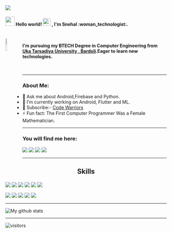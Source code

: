 <p>
<img src="https://github.com/Snehal-Singh174/Snehal-Singh174/blob/master/Assets/app development.jpg">
<h4> <img src="https://github.com/Snehal-Singh174/Snehal-Singh174/blob/master/Assets/Hi.gif" width="29px"> Hello world!&nbsp;<img src="https://github.com/Snehal-Singh174/Snehal-Singh174/blob/master/Assets/Earth.gif" width="24px"> , I'm Snehal :woman_technologist:.<h4>
<br>
  <img align="left" width=10% src='https://github.com/Snehal-Singh174/Snehal-Singh174/blob/master/Assets/left.png'>

</p>

I'm pursuing my BTECH Degree in Computer Engineering from <a href="http://www.utu.ac.in/"> <b>Uka Tarsadiya University</b> , Bardoli</a>.Eager to learn new technologies.
<br><br><br>

---

### About Me:

- 💬 Ask me about Android,Firebase and Python.
- 🔭 I’m currently working on Android, Flutter and ML.
- 🔔 Subscribe:- [Code Warriors](https://www.youtube.com/channel/CodeWarriors)
- ⚡ Fun fact: The First Computer Programmer Was a Female Mathematician.

---

### You will find me here:
<a>[<img src="https://img.shields.io/badge/twitter-%231DA1F2.svg?&style=for-the-badge&logo=twitter&logoColor=white">](https://twitter.com/SnehalS25536104)</a> <a>[<img src="https://img.shields.io/badge/medium-%2312100E.svg?&style=for-the-badge&logo=medium&logoColor=white">](https://medium.com/@sweetysingh0990)</a> <a>[<img src="https://img.shields.io/badge/linkedin-%230077B5.svg?&style=for-the-badge&logo=linkedin&logoColor=white">](https://www.linkedin.com/in/snehal-singh-b5119817b/)</a> <a>[<img src="https://img.shields.io/badge/gmail-c14438.svg?&style=for-the-badge&logo=gmail&logoColor=white">](mailto:singhsnehal174@gmail.com)</a>

---

## <p align="center">Skills</p>

[<img src="https://img.shields.io/badge/android-%23239120.svg?&style=for-the-badge&logo=android&logoColor=white">]() [<img src="https://img.shields.io/badge/php-%233776AB.svg?&style=for-the-badge&logo=php&logoColor=white">]() [<img src="https://img.shields.io/badge/firebase-%23F7DF1E.svg?&style=for-the-badge&logo=firebase&logoColor=white">]() [<img src="https://img.shields.io/badge/java-%23E16C05.svg?&style=for-the-badge&logo=java&logoColor=white">]() [<img src="https://img.shields.io/badge/mysql-%234f7d9e.svg?&style=for-the-badge&logo=mysql&logoColor=white">]() [<img src="https://img.shields.io/badge/html5-%23239120.svg?&style=for-the-badge&logo=html5&logoColor=white">]()

[<img src="https://img.shields.io/badge/flutter-%2387c000.svg?&style=for-the-badge&logo=flutter&logoColor=white">]() [<img src="https://img.shields.io/badge/github-%23000000.svg?&style=for-the-badge&logo=github&logoColor=white">]() [<img src="https://img.shields.io/badge/git-%23ea4e31.svg?&style=for-the-badge&logo=git&logoColor=white">]() [<img src="https://img.shields.io/badge/Android Studio-%234cea8c.svg?&style=for-the-badge&logo=android-studio&logoColor=white">]() [<img src="https://img.shields.io/badge/node.js-%2387c000.svg?&style=for-the-badge&logo=npm&logoColor=white">]()

---

![My github stats](https://github-readme-stats.vercel.app/api?username=Snehal-Singh174&hide=["issues"]&show_icons=true)

---

![visitors](https://visitor-badge.glitch.me/badge?page_id=Snehal-Singh174.Snehal-Singh174)
